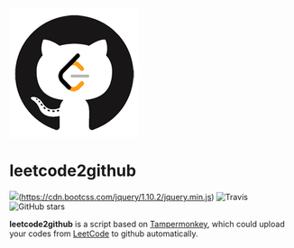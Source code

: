 ![logo](https://github.com/monlie/leetcode2github/blob/master/examples/leetcode2github.png)
# leetcode2github

![](https://img.shields.io/badge/jQuery-1.10.2-blue.svg)(https://cdn.bootcss.com/jquery/1.10.2/jquery.min.js)
![Travis](https://img.shields.io/travis/USER/REPO.svg)
![GitHub stars](https://img.shields.io/github/stars/badges/shields.svg?style=social&label=Stars)

**leetcode2github** is a script based on [Tampermonkey](http://tampermonkey.net/), which could upload your codes from [LeetCode](https://leetcode-cn.com/) to github automatically.
